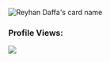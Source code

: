 ![Reyhan Daffa's card name](https://cardivo.vercel.app/api?name=Reyhan%20Daffa%20F.&description=Welcome%20To%20My%20GitHub%20😁&image=https://avatars.githubusercontent.com/u/106092370?v=4&backgroundColor=%23222C35&instagram=xx.zerrr&github=xxzerr&pattern=topography&colorPattern=%2347597E&fontColor=%23ddd&iconColor=%23fff&opacity=0.3)
<p align="right"> <h3>Profile Views:</h3> <img src="(https://komarev.com/ghpvc/?username=xxzerr&label=Profile%20views&color=0e75b6&style=flat)"
  </p>
